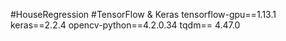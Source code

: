 #HouseRegression
#TensorFlow & Keras
tensorflow-gpu==1.13.1
keras==2.2.4
opencv-python==4.2.0.34
tqdm== 4.47.0

